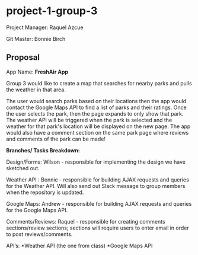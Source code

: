 # project-1-group-3

Project Manager: Raquel Azcue

Git Master: Bonnie Birch

## Proposal

App Name: __FreshAir App__

Group 3 would like to create a map that searches for nearby parks and pulls the weather in that area.

The user would search parks based on their locations then the app would contact the Google Maps API to find a list of parks and their ratings. Once the user selects the park, then the page expands to only show that park. The weather API will be triggered when the park is selected and the weather for that park's location will be displayed on the new page. The app would also have a comment section on the same park page where reviews and comments of the park can be made!

__Branches/ Tasks Breakdown:__

Design/Forms:  Wilson - responsible for implementing the design we have sketched out.

Weather API : Bonnie - responsible for building AJAX requests and queries for the Weather API. Will also send out Slack message to group members when the repository is updated.

Google Maps: Andrew - responsible for building AJAX requests and queries for the Google Maps API. 

Comments/Reviews: Raquel - responsible for creating comments sections/review sections; sections will require users to enter email in order to post reviews/comments.

API’s:
   *Weather API (the one from class)
   *Google Maps API